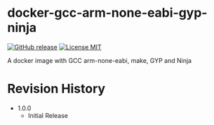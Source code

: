 docker-gcc-arm-none-eabi-gyp-ninja
===

[![GitHub release](https://img.shields.io/github/release/dbaba/docker-gcc-arm-none-eabi-gyp-ninja.svg)](https://github.com/dbaba/docker-gcc-arm-none-eabi-gyp-ninja/releases/latest)
[![License MIT](https://img.shields.io/github/license/dbaba/docker-gcc-arm-none-eabi-gyp-ninja.svg)](http://opensource.org/licenses/MIT)

A docker image with GCC arm-none-eabi, make, GYP and Ninja

# Revision History
* 1.0.0
    - Initial Release
